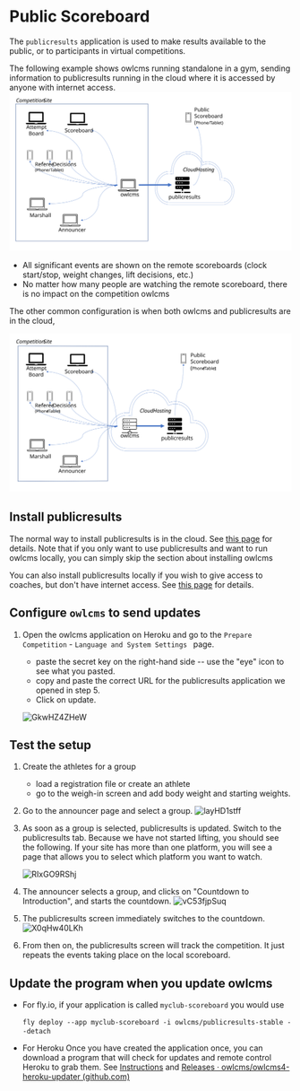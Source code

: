# Public Scoreboard

The `publicresults` application is used to make results available to the public, or to participants in virtual competitions.

The following example shows owlcms running standalone in a gym, sending information to publicresults running in the cloud where it is accessed by anyone with internet access.
![CloudHybrid](img/InstallationOptions/CloudHybrid.svg)

- All significant events are shown on the remote scoreboards (clock start/stop, weight changes, lift decisions, etc.)  
- No matter how many people are watching the remote scoreboard, there is no impact on the competition owlcms

The other common configuration is when both owlcms and publicresults are in the cloud,  

![CloudBoth](img/InstallationOptions/CloudBoth.svg)

## Install publicresults

The normal way to install publicresults is in the cloud.  See [this page](Fly) for details.  Note that if you only want to use publicresults and want to run owlcms locally, you can simply skip the section about installing owlcms

You can also install publicresults locally if you wish to give access to coaches, but don't have internet access. See [this page](PublicResults_Local) for details.

## Configure `owlcms` to send updates

1. Open the owlcms application on Heroku and go to the `Prepare Competition` - `Language and System Settings ` page.

     - paste the secret key on the right-hand side -- use the "eye" icon to see what you pasted.
     - copy and paste the correct URL for the publicresults application we opened in step 5.
     - Click on update.

     ![GkwHZ4ZHeW](img/PublicResults/Example/GkwHZ4ZHeW.png)



 ## Test the setup

1. Create the athletes for a group

     - load a registration file or create an athlete
     - go to the weigh-in screen and add body weight and starting weights.

2. Go to the announcer page and select a group.
     ![layHD1stff](img/PublicResults/Example/layHD1stff.png)

3. As soon as a group is selected, publicresults is updated.  Switch to the publicresults tab.   Because we have not started lifting, you should see the following.   If your site has more than one platform, you will see a page that allows you to select which platform you want to watch.

     ![RIxGO9RShj](img/PublicResults/Example/RIxGO9RShj.png)

5. The announcer selects a group, and clicks on "Countdown to Introduction", and starts the countdown.
     ![vC53fjpSuq](img/PublicResults/Example/vC53fjpSuq.png)

6. The publicresults screen immediately switches to the countdown.![X0qHw40LKh](img/PublicResults/Example/X0qHw40LKh.png)

7. From then on, the publicresults screen will track the competition. It just repeats the events taking place on the local scoreboard.



## Update the program when you update owlcms

- For fly.io, if your application is called `myclub-scoreboard` you would use

  ```
  fly deploy --app myclub-scoreboard -i owlcms/publicresults-stable --detach
  ```

  

- For Heroku Once you have created the application once, you can download a program that will check for updates and remote control Heroku to grab them.   See [Instructions](https://github.com/owlcms/owlcms-heroku-updater) and [Releases · owlcms/owlcms4-heroku-updater (github.com)](https://github.com/owlcms/owlcms4-heroku-updater/releases)

